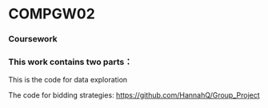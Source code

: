 # COMPGW02
### Coursework

### This work contains two parts：
This is the code for data exploration

The code for bidding strategies: https://github.com/HannahQ/Group_Project
